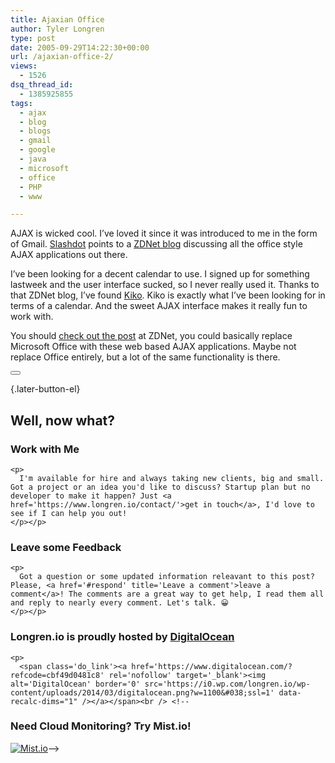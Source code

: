 ```yaml
---
title: Ajaxian Office
author: Tyler Longren
type: post
date: 2005-09-29T14:22:30+00:00
url: /ajaxian-office-2/
views:
  - 1526
dsq_thread_id:
  - 1385925855
tags:
  - ajax
  - blog
  - blogs
  - gmail
  - google
  - java
  - microsoft
  - office
  - PHP
  - www

---
```

AJAX is wicked cool. I&#8217;ve loved it since it was introduced to me in the form of Gmail. [Slashdot][1] points to a [ZDNet blog][2] discussing all the office style AJAX applications out there.

I&#8217;ve been looking for a decent calendar to use. I signed up for something lastweek and the user interface sucked, so I never really used it. Thanks to that ZDNet blog, I&#8217;ve found [Kiko][3]. Kiko is exactly what I&#8217;ve been looking for in terms of a calendar. And the sweet AJAX interface makes it really fun to work with.

You should [check out the post][2] at ZDNet, you could basically replace Microsoft Office with these web based AJAX applications. Maybe not replace Office entirely, but a lot of the same functionality is there. 

<div class="wpulike wpulike-default " >
  <div class="wp_ulike_general_class wp_ulike_is_not_liked">
    <button type="button"
					aria-label="Like Button"
					data-ulike-id="2026"
					data-ulike-nonce="17570a8e99"
					data-ulike-type="likeThis"
					data-ulike-template="wpulike-default"
					data-ulike-display-likers="0"
					data-ulike-disable-pophover="0"
					class="wp_ulike_btn wp_ulike_put_image wp_likethis_2026"></button><span class="count-box"></span>
  </div>
</div>

[][4]{.later-button-el}

<div class='what-next'>
  <h2>
    Well, now what?
  </h2>
  
  <div class='hire'>
    <h3>
      Work with Me
    </h3>
    
    <p>
      I'm available for hire and always taking new clients, big and small. Got a project or an idea you'd like to discuss? Startup plan but no developer to make it happen? Just <a href='https://www.longren.io/contact/'>get in touch</a>, I'd love to see if I can help you out!
    </p></p>
  </div>
  
  <div class='hire'>
    <h3>
      Leave some Feedback
    </h3>
    
    <p>
      Got a question or some updated information releavant to this post? Please, <a href='#respond' title='Leave a comment'>leave a comment</a>! The comments are a great way to get help, I read them all and reply to nearly every comment. Let's talk. 😀
    </p></p>
  </div>
  
  <div class='now-what-bottom-ad'>
    <h3>
      Longren.io is proudly hosted by <a href='https://www.digitalocean.com/?refcode=cbf49d0481c8'>DigitalOcean</a>
    </h3>
    
    <p>
      <span class='do_link'><a href='https://www.digitalocean.com/?refcode=cbf49d0481c8' rel='nofollow' target='_blank'><img alt='DigitalOcean' border='0' src='https://i0.wp.com/longren.io/wp-content/uploads/2014/03/digitalocean.png?w=1100&#038;ssl=1' data-recalc-dims="1" /></a></span><br /> <!--

<h3>Need Cloud Monitoring? Try Mist.io!</h3>

<span class='do_link'><a href='http://mist.io/?ref=tyler' rel='nofollow' target='_blank'><img alt='Mist.io' border='0' src='https://i0.wp.com/longren.io/wp-content/uploads/2014/04/mistio.jpg?w=1100&#038;ssl=1' data-recalc-dims="1"></a></span>--></div> </div>

 [1]: http://slashdot.org/articles/05/09/29/000223.shtml?tid=126
 [2]: http://blogs.zdnet.com/web2explorer/index.php?p=20
 [3]: http://www.kiko.com
 [4]: #